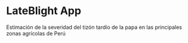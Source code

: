 # LateBlight App

Estimación de la severidad del tizón tardío de la papa en las principales zonas agrícolas de Perú

